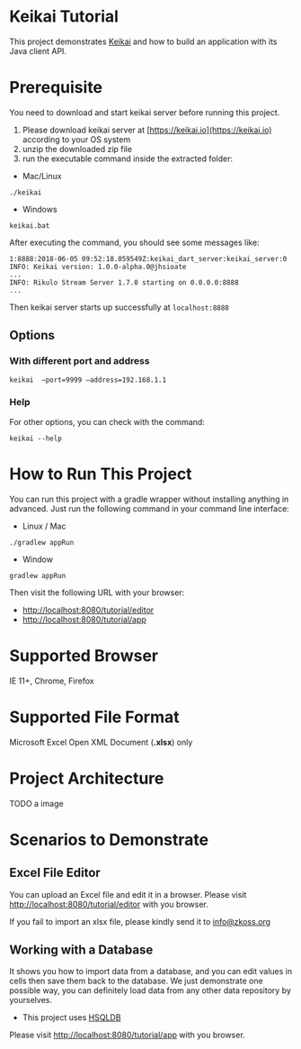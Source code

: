 # Keikai Tutorial
This project demonstrates [Keikai](https://keikai.io/) and how to build an application with its Java client API.

# Prerequisite
You need to download and start keikai server before running this project.
1. Please download keikai server at [https://keikai.io](https://keikai.io) according to your OS system
2. unzip the downloaded zip file
3. run the executable command inside the extracted folder:
* Mac/Linux

`./keikai`
* Windows

`keikai.bat`

After executing the command, you should see some messages like:
```
1:8888:2018-06-05 09:52:18.059549Z:keikai_dart_server:keikai_server:0
INFO: Keikai version: 1.0.0-alpha.0@jhsioate
...
INFO: Rikulo Stream Server 1.7.0 starting on 0.0.0.0:8888
...
```

Then keikai server starts up successfully at `localhost:8888`

## Options
### With different port and address
`keikai  —port=9999 —address=192.168.1.1`

### Help
For other options, you can check with the command:

`keikai --help`

# How to Run This Project
You can run this project with a gradle wrapper without installing anything in advanced. Just run the following command in your command line interface:
* Linux / Mac

`./gradlew appRun`

* Window

`gradlew appRun`

Then visit the following URL with your browser:

* [http://localhost:8080/tutorial/editor](http://localhost:8080/tutorial/editor) 
* [http://localhost:8080/tutorial/app](http://localhost:8080/tutorial/app) 


# Supported Browser
IE 11+, Chrome, Firefox


# Supported File Format
Microsoft Excel Open XML Document (**.xlsx**) only


# Project Architecture
TODO a image


# Scenarios to Demonstrate
## Excel File Editor
You can upload an Excel file and edit it in a browser. Please visit [http://localhost:8080/tutorial/editor](http://localhost:8080/tutorial/editor) with you browser.

If you fail to import an xlsx file, please kindly send it to [info@zkoss.org](mailto:info@zkoss.org) 


## Working with a Database
It shows you how to import data from a database, and you can edit values in cells then save them back to the database. We just demonstrate one possible way, you can definitely load data from any other data repository by yourselves. 

* This project uses [HSQLDB](http://hsqldb.org/)

Please visit [http://localhost:8080/tutorial/app](http://localhost:8080/tutorial/db) with you browser.

